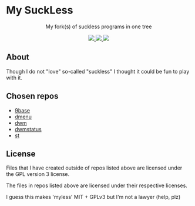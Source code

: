 # My SuckLess

<p align="center">
    My fork(s) of suckless programs in one tree
</p>

<p align="center">
    <a href="https://gitlab.com/xgqt/mysless/pipelines">
        <img src="https://gitlab.com/xgqt/mysless/badges/master/pipeline.svg">
    </a>
    <a href="https://gitlab.com/xgqt/mysless/commits/master.atom">
        <img src="https://img.shields.io/badge/feed-atom-orange.svg">
    </a>
    <a href="./LICENSE">
        <img src="https://img.shields.io/badge/license-GPLv3-blue.svg">
    </a>
</p>


## About

Though I do not "love" so-called "suckless" I thought it could be fun to play with it.


## Chosen repos

- [9base](https://git.suckless.org/9base)
- [dmenu](https://git.suckless.org/dmenu)
- [dwm](https://git.suckless.org/dwm)
- [dwmstatus](https://git.suckless.org/dwmstatus)
- [st](https://git.suckless.org/st)


## License

Files that I have created outside of repos listed above are licensed under the GPL version 3 license.

The files in repos listed above are licensed under their respective licenses.

I guess this makes 'myless' MIT + GPLv3 but I'm not a lawyer (help, plz)
